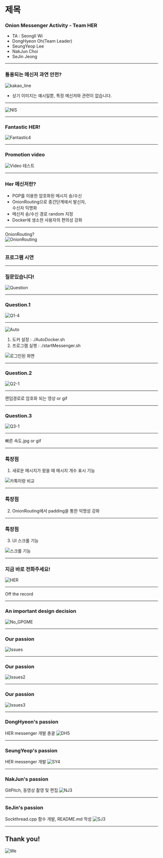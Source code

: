 # 제목
### Onion Messenger Activity - Team HER

- TA : SeongIl Wi
- DongHyeon Oh(Team Leader)
- SeungYeop Lee
- NakJun Choi
- SeJin Jeong

---

### 툥용되는 메신저 과연 안전?
![kakao_line](images/kakao_line.jpg)
* 상기 이미지는 예시일뿐, 특정 메신저와 관련이 없습니다.

---

![NIS](images/NIS.jpg)

---

### Fantastic HER!
![Fantastic4](images/Fantastic4.gif)

---

### Promotion video

![Video](https://www.youtube.com/embed/fhbUFvoDev4)
테스트

---

### Her 메신저란?
- PGP를 이용한 암호화된 메시지 송/수신
- OnionRouting으로 중간단계에서 발신자,  
수신자 익명화
- 메신저 송/수신 경로 random 지정
- Docker에 생소한 사용자의 편의성 강화

---

OnionRouting?  
![OnionRouting](images/OnionRouting.png)

---

### 프로그램 시연

---

### 질문있습니다!
![Question]()

---

### Question.1
![Q1-4](images/Q1-4.jpg)

---

![Auto](images/Auto.png)
1. 도커 설정 : ./AutoDocker.sh
2. 프로그램 실행 : ./startMessenger.sh

![로그인된 화면]()

---

### Question.2
![Q2-1](images/Q2-1.jpg)

---

랜덤경로로 암호화 되는 영상 or gif

---

### Question.3
![Q3-1](images/Q3-1.jpg)

---

빠른 속도.jpg or gif

---

### 특장점
1) 새로운 메시지가 왔을 때 메시지 개수 표시 기능

![카톡이랑 비교]()

---

### 특장점
2) OnionRouting에서 padding을 통한 익명성 강화

---

### 특장점
3) UI 스크롤 기능

![스크롤 기능]()

---

### 지금 바로 전화주세요!
![HER](images/HER.jpg)

---

Off the record

---
### An important design decision
![No_GPGME](images/No_gpgme.jpg)

---

### Our passion
![Issues](images/Issues.png)

---

### Our passion
![Issues2](images/Issues2.png)

---

### Our passion
![Issues3](images/Issues3.png)

---

### DongHyeon's passion
HER messenger 개발 총괄
![DH5](images/DH5.png)

---

### SeungYeop's passion
HER messenger 개발
![SY4](images/SY4.png)

---

### NakJun's passion
GitPitch, 동영상 촬영 및 편집
![NJ3](images/NJ3.png)

---

### SeJin's passion
Sockthread.cpp 함수 개발, README.md 작성
![SJ3](images/SJ3.png)

---

## Thank you!
![We](images/We.jpg)
